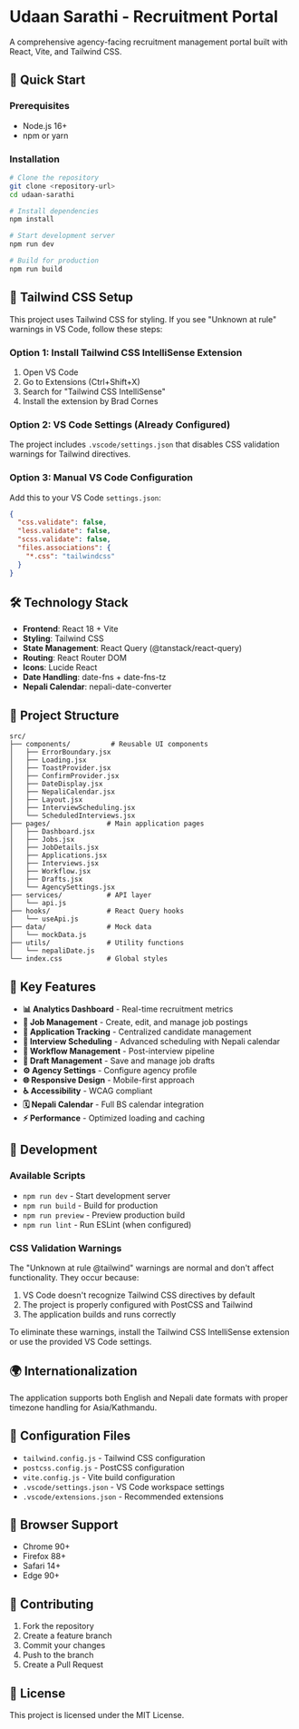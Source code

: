 # Udaan Sarathi - Recruitment Portal

A comprehensive agency-facing recruitment management portal built with React, Vite, and Tailwind CSS.

## 🚀 Quick Start

### Prerequisites
- Node.js 16+ 
- npm or yarn

### Installation
```bash
# Clone the repository
git clone <repository-url>
cd udaan-sarathi

# Install dependencies
npm install

# Start development server
npm run dev

# Build for production
npm run build
```

## 🎨 Tailwind CSS Setup

This project uses Tailwind CSS for styling. If you see "Unknown at rule" warnings in VS Code, follow these steps:

### Option 1: Install Tailwind CSS IntelliSense Extension
1. Open VS Code
2. Go to Extensions (Ctrl+Shift+X)
3. Search for "Tailwind CSS IntelliSense"
4. Install the extension by Brad Cornes

### Option 2: VS Code Settings (Already Configured)
The project includes `.vscode/settings.json` that disables CSS validation warnings for Tailwind directives.

### Option 3: Manual VS Code Configuration
Add this to your VS Code `settings.json`:
```json
{
  "css.validate": false,
  "less.validate": false, 
  "scss.validate": false,
  "files.associations": {
    "*.css": "tailwindcss"
  }
}
```

## 🛠️ Technology Stack

- **Frontend**: React 18 + Vite
- **Styling**: Tailwind CSS
- **State Management**: React Query (@tanstack/react-query)
- **Routing**: React Router DOM
- **Icons**: Lucide React
- **Date Handling**: date-fns + date-fns-tz
- **Nepali Calendar**: nepali-date-converter

## 📁 Project Structure

```
src/
├── components/          # Reusable UI components
│   ├── ErrorBoundary.jsx
│   ├── Loading.jsx
│   ├── ToastProvider.jsx
│   ├── ConfirmProvider.jsx
│   ├── DateDisplay.jsx
│   ├── NepaliCalendar.jsx
│   ├── Layout.jsx
│   ├── InterviewScheduling.jsx
│   └── ScheduledInterviews.jsx
├── pages/              # Main application pages
│   ├── Dashboard.jsx
│   ├── Jobs.jsx
│   ├── JobDetails.jsx
│   ├── Applications.jsx
│   ├── Interviews.jsx
│   ├── Workflow.jsx
│   ├── Drafts.jsx
│   └── AgencySettings.jsx
├── services/           # API layer
│   └── api.js
├── hooks/              # React Query hooks
│   └── useApi.js
├── data/               # Mock data
│   └── mockData.js
├── utils/              # Utility functions
│   └── nepaliDate.js
└── index.css           # Global styles
```

## 🌟 Key Features

- **📊 Analytics Dashboard** - Real-time recruitment metrics
- **💼 Job Management** - Create, edit, and manage job postings
- **👥 Application Tracking** - Centralized candidate management
- **📅 Interview Scheduling** - Advanced scheduling with Nepali calendar
- **🔄 Workflow Management** - Post-interview pipeline
- **📝 Draft Management** - Save and manage job drafts
- **⚙️ Agency Settings** - Configure agency profile
- **🌐 Responsive Design** - Mobile-first approach
- **♿ Accessibility** - WCAG compliant
- **🗓️ Nepali Calendar** - Full BS calendar integration
- **⚡ Performance** - Optimized loading and caching

## 🧪 Development

### Available Scripts
- `npm run dev` - Start development server
- `npm run build` - Build for production
- `npm run preview` - Preview production build
- `npm run lint` - Run ESLint (when configured)

### CSS Validation Warnings
The "Unknown at rule @tailwind" warnings are normal and don't affect functionality. They occur because:
1. VS Code doesn't recognize Tailwind CSS directives by default
2. The project is properly configured with PostCSS and Tailwind
3. The application builds and runs correctly

To eliminate these warnings, install the Tailwind CSS IntelliSense extension or use the provided VS Code settings.

## 🌍 Internationalization

The application supports both English and Nepali date formats with proper timezone handling for Asia/Kathmandu.

## 🔧 Configuration Files

- `tailwind.config.js` - Tailwind CSS configuration
- `postcss.config.js` - PostCSS configuration  
- `vite.config.js` - Vite build configuration
- `.vscode/settings.json` - VS Code workspace settings
- `.vscode/extensions.json` - Recommended extensions

## 📱 Browser Support

- Chrome 90+
- Firefox 88+
- Safari 14+
- Edge 90+

## 🤝 Contributing

1. Fork the repository
2. Create a feature branch
3. Commit your changes
4. Push to the branch
5. Create a Pull Request

## 📄 License

This project is licensed under the MIT License.